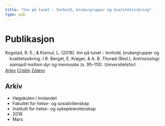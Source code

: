 ```yaml
---
title: "Inn på tunet - Innhold, brukergrupper og kvalitetssikring"
type: pub
---
```

<h1>Publikasjon</h1>
<article id="csl-bib-container-LYNQC8RS" class="csl-bib-container">
  <div class="csl-bib-body" style="line-height: 1.35; padding-left: 1em; text-indent:-1em;">
  <div class="csl-entry">Kogstad, R. E., &amp; Kismul, L. (2018). Inn p&#xE5; tunet - Innhold, brukergrupper og kvalitetssikring. I B. Berget, E. Kr&#xF8;ger, &amp; A. B. Thor&#xF8;d (Red.), <i>Antrozoologi: samspill mellom dyr og menneske</i> (s. 95&#x2013;110). Universitetsforl.</div>
</div>
  <div class="csl-bib-buttons">
    <a href="#taxonomy-article-LYNQC8RS" class="csl-bib-button">Arkiv</a>
    <a href="https://app.cristin.no/results/show.jsf?id=1575795" alt="Cristin URL" class="csl-bib-button">Cristin</a>
    <a href="http://zotero.org/groups/5022929/items/LYNQC8RS" alt="Zotero URL" class="csl-bib-button">Zotero</a>
  </div>
  <div id="csl-bib-meta-container-LYNQC8RS"></div>
</article>
<div id="csl-bib-meta-LYNQC8RS" class="csl-bib-meta">
  <article id="taxonomy-article-LYNQC8RS" class="taxonomy-article">
    <h1>Arkiv</h1>
    <ul>
      <li>Høgskolen i Innlandet</li>
      <li>Fakultet for helse- og sosialvitenskap</li>
      <li>Institutt for helse- og sykepleievitenskap</li>
      <li>2018</li>
      <li>Mars</li>
    </ul>
  </article>
</div>
